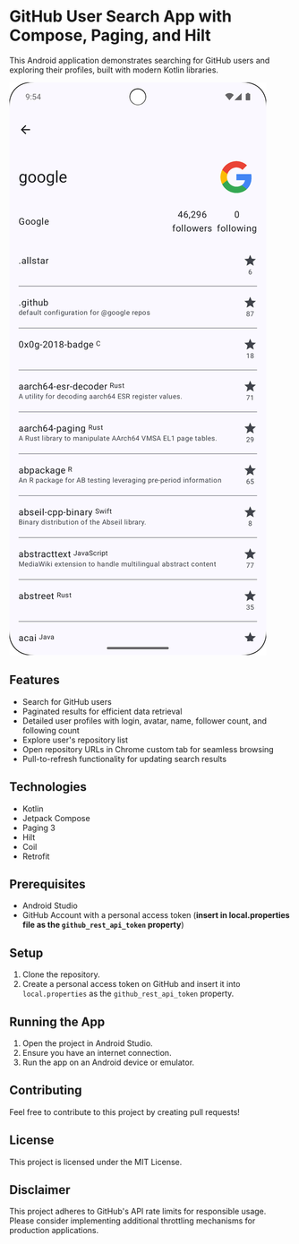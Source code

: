 # GitHub User Search App with Compose, Paging, and Hilt

This Android application demonstrates searching for GitHub users and exploring their profiles, built with modern Kotlin libraries.

[![screenshot](screenshot/screenshot.png)](screenshot/screen_recording.webm)

## Features

- Search for GitHub users
- Paginated results for efficient data retrieval
- Detailed user profiles with login, avatar, name, follower count, and following count
- Explore user's repository list
- Open repository URLs in Chrome custom tab for seamless browsing
- Pull-to-refresh functionality for updating search results

## Technologies

- Kotlin
- Jetpack Compose
- Paging 3
- Hilt
- Coil
- Retrofit

## Prerequisites

- Android Studio
- GitHub Account with a personal access token (**insert in local.properties file as the `github_rest_api_token` property**)

## Setup

1. Clone the repository.
2. Create a personal access token on GitHub and insert it into `local.properties` as the `github_rest_api_token` property.

## Running the App

1. Open the project in Android Studio.
2. Ensure you have an internet connection.
3. Run the app on an Android device or emulator.

## Contributing

Feel free to contribute to this project by creating pull requests!

## License

This project is licensed under the MIT License.

## Disclaimer

This project adheres to GitHub's API rate limits for responsible usage. Please consider implementing additional throttling mechanisms for production applications.